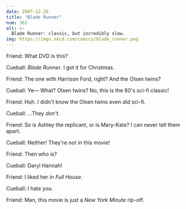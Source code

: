 ```yaml
---
date: 2007-12-26
title: "Blade Runner"
num: 362
alt: >-
  Blade Runner: classic, but incredibly slow.
img: https://imgs.xkcd.com/comics/blade_runner.png
---
```

Friend: What DVD is this?

Cueball: *Blade Runner*. I got it for Christmas.

Friend: The one with Harrison Ford, right? And the Olsen twins?

Cueball: Ye— What? Olsen twins? No, this is the 80's sci-fi classic!

Friend: Huh. I didn't know the Olsen twins even *did* sci-fi.

Cueball: ...They *don't*.

Friend: So is Ashley the replicant, or is Mary-Kate? I can never tell them apart.

Cueball: Neither! They're not *in* this movie!

Friend: Then who is?

Cueball: Daryl Hannah!

Friend: I liked her in *Full House*.

Cueball: I hate you.

Friend: Man, this movie is just a *New York Minute* rip-off.